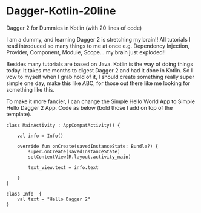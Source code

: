 # Dagger-Kotlin-20line
Dagger 2 for Dummies in Kotlin (with 20 lines of code)

I am a dummy, and learning Dagger 2 is stretching my brain!! All tutorials I read introduced so many things to me at once e.g. Dependency Injection, Provider, Component, Module, Scope… my brain just exploded!!

Besides many tutorials are based on Java. Kotlin is the way of doing things today. It takes me months to digest Dagger 2 and had it done in Kotlin. So I vow to myself when I grab hold of it, I should create something really super simple one day, make this like ABC, for those out there like me looking for something like this.

To make it more fancier, I can change the Simple Hello World App to Simple Hello Dagger 2 App. Code as below (bold those I add on top of the template).
```
class MainActivity : AppCompatActivity() {

    val info = Info()

    override fun onCreate(savedInstanceState: Bundle?) {
        super.onCreate(savedInstanceState)
        setContentView(R.layout.activity_main)

        text_view.text = info.text

    }
}

class Info  {
    val text = "Hello Dagger 2"
}
```






